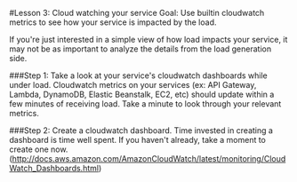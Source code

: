 #Lesson 3: Cloud watching your service
Goal: Use builtin cloudwatch metrics to see how your service is impacted by the load.

If you're just interested in a simple view of how load impacts your service, it may not be as important to analyze the details from the load generation side.

###Step 1: Take a look at your service's cloudwatch dashboards while under load.
Cloudwatch metrics on your services (ex: API Gateway, Lambda, DynamoDB, Elastic Beanstalk, EC2, etc) should update within a few minutes of receiving load.  Take a minute to look through your relevant metrics.

###Step 2: Create a cloudwatch dashboard.
Time invested in creating a dashboard is time well spent.  If you haven't already, take a moment to create one now. (http://docs.aws.amazon.com/AmazonCloudWatch/latest/monitoring/CloudWatch_Dashboards.html)
